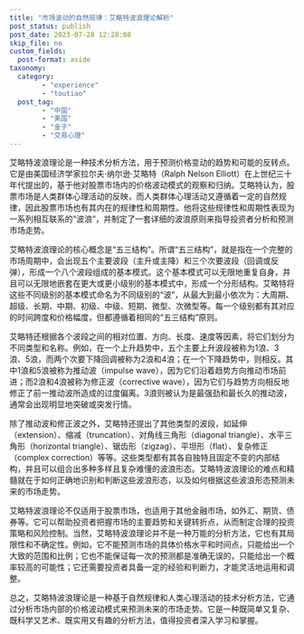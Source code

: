 ```yaml
---
title: "市场波动的自然规律：艾略特波浪理论解析"
post_status: publish
post_date: 2023-07-28 12:28:08
skip_file: no
custom_fields: 
  post-format: aside
taxonomy:
  category:
        - "experience"
        - "toutiao"
  post_tag:
        - "中国"
        - "美国"
        - "金子"
        - "交易心理"
---
```


艾略特波浪理论是一种技术分析方法，用于预测价格变动的趋势和可能的反转点。它是由美国经济学家拉尔夫·纳尔逊·艾略特（Ralph Nelson Elliott）在上世纪三十年代提出的，基于他对股票市场内的价格波动模式的观察和归纳。艾略特认为，股票市场是人类群体心理活动的反映，而人类群体心理活动又遵循着一定的自然规律，因此股票市场也有其内在的规律性和周期性。他将这些规律性和周期性表现为一系列相互联系的“波浪”，并制定了一套详细的波浪原则来指导投资者分析和预测市场走势。

艾略特波浪理论的核心概念是“五三结构”。所谓“五三结构”，就是指在一个完整的市场周期中，会出现五个主要波段（主升或主降）和三个次要波段（回调或反弹），形成一个八个波段组成的基本模式。这个基本模式可以无限地重复自身，并且可以无限地嵌套在更大或更小级别的基本模式中，形成一个分形结构。艾略特将这些不同级别的基本模式命名为不同级别的“波”，从最大到最小依次为：大周期、超级、长期、中期、初级、中级、短期、微型、次微型等。每一个级别都有其对应的时间跨度和价格幅度，但都遵循着相同的“五三结构”原则。

艾略特还根据各个波段之间的相对位置、方向、长度、速度等因素，将它们划分为不同类型和名称。例如，在一个上升趋势中，五个主要上升波段被称为1浪、3浪、5浪，而两个次要下降回调被称为2浪和4浪；在一个下降趋势中，则相反。其中1浪和5浪被称为推动波（impulse wave），因为它们沿着趋势方向推动市场前进；而2浪和4浪被称为修正波（corrective wave），因为它们与趋势方向相反地修正了前一推动波所造成的过度偏离。3浪则被认为是最强劲和最长久的推动波，通常会出现明显地突破或突发行情。

除了推动波和修正波之外，艾略特还提出了其他类型的波段，如延伸（extension）、缩减（truncation）、对角线三角形（diagonal triangle）、水平三角形（horizontal triangle）、锯齿形（zigzag）、平坦形（flat）、复杂修正（complex correction）等等。这些类型都有其各自独特且固定不变的内部结构，并且可以组合出多种多样且复杂难懂的波浪形态。艾略特波浪理论的难点和精髓就在于如何正确地识别和判断这些波浪形态，以及如何根据这些波浪形态预测未来的市场走势。

艾略特波浪理论不仅适用于股票市场，也适用于其他金融市场，如外汇、期货、债券等。它可以帮助投资者把握市场的主要趋势和关键转折点，从而制定合理的投资策略和风险控制。当然，艾略特波浪理论并不是一种万能的分析方法，它也有其局限性和不确定性。例如，它不能预测市场的具体价格水平和时间点，只能给出一个大致的范围和比例；它也不能保证每一次的预测都是准确无误的，只能给出一个概率较高的可能性；它还需要投资者具备一定的经验和判断力，才能灵活地运用和调整。

总之，艾略特波浪理论是一种基于自然规律和人类心理活动的技术分析方法，它通过分析市场内部的价格波动模式来预测未来的市场走势。它是一种既简单又复杂、既科学又艺术、既实用又有趣的分析方法，值得投资者深入学习和掌握。
